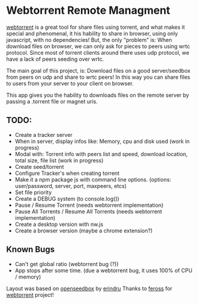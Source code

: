 # Webtorrent Remote Managment

[webtorrent](https://github.com/feross/webtorrent) is a great tool for share files using torrent, and what makes it special and phenomenal, it his hability to share in browser, using only javascript, with no dependencies!
But, the only "problem" is: When download files on browser, we can only ask for pieces to peers using wrtc protocol.
Since most of torrent clients around there uses udp protocol, we have a lack of peers seeding over wrtc.

The main goal of this project, is: Download files on a good server/seedbox from peers on udp and share to wrtc peers!
In this way you can share files to users from your server to your client on browser.

This app gives you the hability to downloads files on the remote server by passing a .torrent file or magnet uris.


TODO:
-------------
* Create a tracker server
* When in server, display infos like: Memory, cpu and disk used (work in progress)
* Modal with: Torrent info with peers list and speed, download location, total size, file list (work in progress)
* Create seed/torrent
* Configure Tracker's when creating torrent
* Make it a npm package js with command line options. (options: user/password, server, port, maxpeers, etcs)
* Set file priority
* Create a DEBUG system (to console.log())
* Pause / Resume Torrent (needs webtorrent implementation)
* Pause All Torrents / Resume All Torrents (needs webtorrent implementation)
* Create a desktop version with nw.js
* Create a browser version (maybe a chrome extension?)

Known Bugs
-------------
* Can't get global ratio (webtorrent bug (?)) 
* App stops after some time. (due a webtorrent bug, it uses 100% of CPU / memory)

Layout was based on [openseedbox](https://github.com/erindru/openseedbox/) by [erindru](https://github.com/erindru)
Thanks to [feross](https://github.com/feross) for [webtorrent](https://github.com/feross/webtorrent) project!